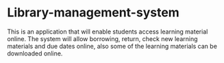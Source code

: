 # Library-management-system
This is an application that will enable students access learning material online. The system will allow borrowing, return, check new learning materials and due dates online, also some of the learning materials can be downloaded online.
